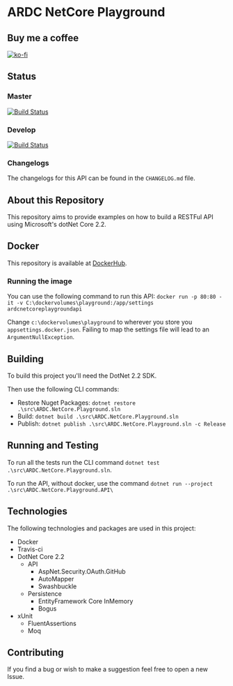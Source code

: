 # ARDC NetCore Playground

## Buy me a coffee

[![ko-fi](https://www.ko-fi.com/img/githubbutton_sm.svg)](https://ko-fi.com/V7V811AWL)

## Status

### Master

[![Build Status](https://travis-ci.com/rodolphocastro/ARDC.NetCore.Playground.svg?branch=master)](https://travis-ci.com/rodolphocastro/ARDC.NetCore.Playground)

### Develop

[![Build Status](https://travis-ci.com/rodolphocastro/ARDC.NetCore.Playground.svg?branch=develop)](https://travis-ci.com/rodolphocastro/ARDC.NetCore.Playground)

### Changelogs

The changelogs for this API can be found in the `CHANGELOG.md` file.

## About this Repository

This repository aims to provide examples on how to build a RESTFul API using Microsoft's dotNet Core 2.2.

## Docker

This repository is available at [DockerHub](https://cloud.docker.com/repository/docker/rodolphoalves/ardcnetcoreplaygroundapi).

### Running the image

You can use the following command to run this API: `docker run -p 80:80 -it -v C:\dockervolumes\playground:/app/settings ardcnetcoreplaygroundapi`

Change `c:\dockervolumes\playground` to wherever you store you `appsettings.docker.json`. Failing to map the settings file will lead to an `ArgumentNullException`.

## Building

To build this project you'll need the DotNet 2.2 SDK.

Then use the following CLI commands:

+ Restore Nuget Packages: `dotnet restore .\src\ARDC.NetCore.Playground.sln`
+ Build: `dotnet build .\src\ARDC.NetCore.Playground.sln`
+ Publish: `dotnet publish .\src\ARDC.NetCore.Playground.sln -c Release`

## Running and Testing

To run all the tests run the CLI command `dotnet test .\src\ARDC.NetCore.Playground.sln`.

To run the API, without docker, use the command `dotnet run --project .\src\ARDC.NetCore.Playground.API\`

## Technologies

The following technologies and packages are used in this project:

+ Docker
+ Travis-ci
+ DotNet Core 2.2
    + API
        + AspNet.Security.OAuth.GitHub
        + AutoMapper
        + Swashbuckle
    + Persistence
        + EntityFramework Core InMemory
        + Bogus
+ xUnit
    + FluentAssertions
    + Moq

## Contributing

If you find a bug or wish to make a suggestion feel free to open a new Issue.
